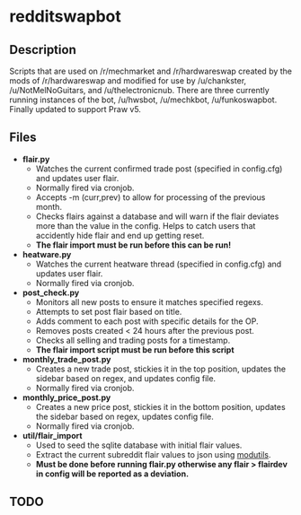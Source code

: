 # redditswapbot

## Description

Scripts that are used on /r/mechmarket and /r/hardwareswap created by the mods of /r/hardwareswap and modified for use by /u/chankster, /u/NotMelNoGuitars, and /u/thelectronicnub. There are three currently running instances of the bot, /u/hwsbot, /u/mechkbot, /u/funkoswapbot.  Finally updated to support Praw v5.

## Files

* **flair.py**
  * Watches the current confirmed trade post (specified in config.cfg) and updates user flair.
  * Normally fired via cronjob.
  * Accepts -m (curr,prev) to allow for processing of the previous month.
  * Checks flairs against a database and will warn if the flair deviates more than the value in the config.  Helps to catch users that accidently hide flair and end up getting reset.
  * **The flair import must be run before this can be run!**
* **heatware.py**
  * Watches the current heatware thread (specified in config.cfg) and updates user flair.
  * Normally fired via cronjob.
* **post_check.py**
  * Monitors all new posts to ensure it matches specified regexs.
  * Attempts to set post flair based on title.
  * Adds comment to each post with specific details for the OP.
  * Removes posts created < 24 hours after the previous post.
  * Checks all selling and trading posts for a timestamp.
  * **The flair import script must be run before this script**
* **monthly_trade_post.py**
  * Creates a new trade post, stickies it in the top position, updates the sidebar based on regex, and updates config file.
  * Normally fired via cronjob.
* **monthly_price_post.py**
  * Creates a new price post, stickies it in the bottom position, updates the sidebar based on regex, updates config file.
  * Normally fired via cronjob.
* **util/flair_import** 
  * Used to seed the sqlite database with initial flair values.
  * Extract the current subreddit flair values to json using [modutils](https://github.com/praw-dev/prawtools).
  * **Must be done before running flair.py otherwise any flair > flairdev in config will be reported as a deviation.**

## TODO

